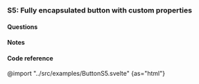 ### S5: Fully encapsulated button with custom properties

#### Questions

#### Notes

#### Code reference

@import "../src/examples/ButtonS5.svelte" {as="html"}
